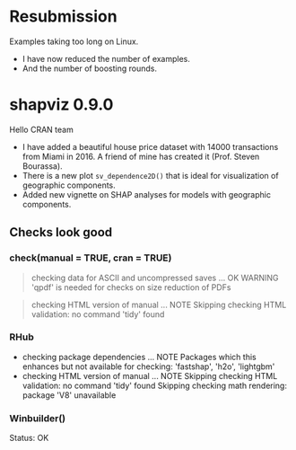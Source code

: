 # Resubmission

Examples taking too long on Linux. 

- I have now reduced the number of examples.
- And the number of boosting rounds.

# shapviz 0.9.0

Hello CRAN team

- I have added a beautiful house price dataset with 14000 transactions from Miami in 2016. A friend of mine has created it (Prof. Steven Bourassa).
- There is a new plot `sv_dependence2D()` that is ideal for visualization of geographic components.
- Added new vignette on SHAP analyses for models with geographic components.

## Checks look good

### check(manual = TRUE, cran = TRUE) 

> checking data for ASCII and uncompressed saves ... OK
   WARNING
  'qpdf' is needed for checks on size reduction of PDFs

> checking HTML version of manual ... NOTE
  Skipping checking HTML validation: no command 'tidy' found

### RHub

* checking package dependencies ... NOTE
Packages which this enhances but not available for checking:
  'fastshap', 'h2o', 'lightgbm'
* checking HTML version of manual ... NOTE
Skipping checking HTML validation: no command 'tidy' found
Skipping checking math rendering: package 'V8' unavailable


### Winbuilder()

Status: OK
